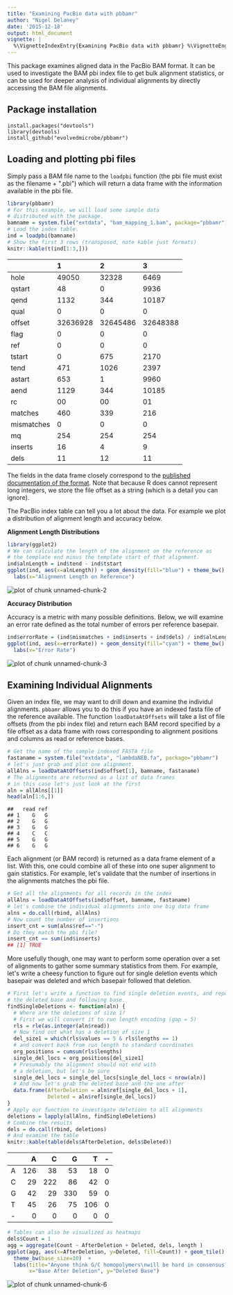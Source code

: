 ```yaml
---
title: "Examining PacBio data with pbbamr"
author: "Nigel Delaney"
date: '2015-12-18'
output: html_document
vignette: |
  %\VignetteIndexEntry{Examining PacBio data with pbbamr} %\VignetteEngine{knitr::rmarkdown} %\VignetteEncoding{UTF-8}
---
```


This package examines aligned data in the PacBio BAM format.  It can be used to 
investigate the BAM pbi index file to get bulk alignment statistics, or can be
used for deeper analysis of individual alignments by directly accessing
the BAM file alignments.

## Package installation

```
install.packages("devtools")
library(devtools)
install_github("evolvedmicrobe/pbbamr")
```

## Loading and plotting pbi files

Simply pass a BAM file name to the `loadpbi` function (the pbi file must exist
as the filename + ".pbi") which will return a data frame with the information
available in the pbi file.


```r
library(pbbamr)
# For this example, we will load some sample data
# distributed with the package.
bamname = system.file("extdata", "bam_mapping_1.bam", package="pbbamr")
# Load the index table.
ind = loadpbi(bamname)
# Show the first 3 rows (transposed, note kable just formats)
knitr::kable(t(ind[1:3,]))
```



|           |1        |2        |3        |
|:----------|:--------|:--------|:--------|
|hole       |49050    |32328    |6469     |
|qstart     |48       |0        |9936     |
|qend       |1132     |344      |10187    |
|qual       |0        |0        |0        |
|offset     |32636928 |32645486 |32648388 |
|flag       |0        |0        |0        |
|ref        |0        |0        |0        |
|tstart     |0        |675      |2170     |
|tend       |471      |1026     |2397     |
|astart     |653      |1        |9960     |
|aend       |1129     |344      |10185    |
|rc         |00       |00       |01       |
|matches    |460      |339      |216      |
|mismatches |0        |0        |0        |
|mq         |254      |254      |254      |
|inserts    |16       |4        |9        |
|dels       |11       |12       |11       |

The fields in the data frame closely correspond to the [published documentation
of the
format](http://pacbiofileformats.readthedocs.org/en/latest/PacBioBamIndex.html).
Note that because R does cannot represent long integers, we store the file offset
as a string (which is a detail you can ignore).


The PacBio index table can tell you a lot about the data.  For example we plot a
distribution of alignment length and accuracy below.

**Alignment Length Distributions**


```r
library(ggplot2)
# We can calculate the length of the alignment on the reference as 
# the template end minus the template start of that alignment.
ind$alnLength = ind$tend - ind$tstart
ggplot(ind, aes(x=alnLength)) + geom_density(fill="blue") + theme_bw() +
  labs(x="Alignment Length on Reference")
```

![plot of chunk unnamed-chunk-2](figure/unnamed-chunk-2-1.png) 

**Accuracy Distribution**

Accuracy is a metric with many possible definitions.  Below, we will examine an
error rate defined as the total number of errors per reference basepair.


```r
ind$errorRate = (ind$mismatches + ind$inserts + ind$dels) / ind$alnLength 
ggplot(ind, aes(x=errorRate)) + geom_density(fill="cyan") + theme_bw() +
  labs(x="Error Rate")
```

![plot of chunk unnamed-chunk-3](figure/unnamed-chunk-3-1.png) 


## Examining Individual Alignments

Given an index file, we may want to drill down and examine the individul
alignments.  `pbbamr` allows you to do this if you have an indexed fasta file of
the reference available.  The function `loadDataAtOffsets` will take a list of
file offsets (from the pbi index file) and return each BAM record specified by a
file offset as a data frame with rows corresponding to alignment positions and
columns as read or reference bases.


```r
# Get the name of the sample indexed FASTA file
fastaname = system.file("extdata", "lambdaNEB.fa", package="pbbamr")
# let's just grab and plot one alignment.
allAlns = loadDataAtOffsets(ind$offset[1], bamname, fastaname)
# The alignments are returned as a list of data frames
# in this case let's just look at the first
aln = allAlns[[1]]
head(aln[1:6,])
```

```
##   read ref
## 1    G   G
## 2    G   G
## 3    G   G
## 4    C   C
## 5    G   G
## 6    G   G
```

Each alignment (or BAM record) is returned as a data frame element of a list. 
With this, one could combine all of these into one super alignment to gain
statistics.  For example, let's validate that the number of insertions in the
alignments matches the pbi file.



```r
# Get all the alignments for all records in the index
allAlns = loadDataAtOffsets(ind$offset, bamname, fastaname)
# let's combine the individual alignments into one big data frame
alns = do.call(rbind, allAlns)
# Now count the number of insertions
insert_cnt = sum(alns$ref=="-")
# Do they match the pbi file?
insert_cnt == sum(ind$inserts)
## [1] TRUE
```

More usefully though, one may want to perform some operation over a set of 
alignments to gather some summary statistics from them.  For example, let's 
write a cheesy function to figure out for single deletion events which basepair
was deleted and which basepair followed that deletion.


```r
# First let's write a function to find single deletion events, and report 
# the deleted base and following base.
findSingleDeletions <- function(aln) {
  # Where are the deletions of size 1?
  # First we will convert it to run length encoding (gap = 5)
  rls = rle(as.integer(aln$read))
  # Now find out what has a deletion of size 1
  del_size1 = which(rls$values == 5 & rls$lengths == 1)
  # and convert back from run length to standard coordinates
  org_positions = cumsum(rls$lengths)
  single_del_locs = org_positions[del_size1]
  # Presumably the alignment should not end with 
  # a deletion, but let's be sure
  single_del_locs = single_del_locs[single_del_locs < nrow(aln)]
  # And now let's grab the deleted base and the one after
  data.frame(AfterDeletion = aln$ref[single_del_locs + 1], 
             Deleted = aln$ref[single_del_locs])
}
# Apply our function to investigate deletions to all alignments
deletions = lapply(allAlns, findSingleDeletions)
# Combine the results
dels = do.call(rbind, deletions)
# And examine the table
knitr::kable(table(dels$AfterDeletion, dels$Deleted))
```



|   |   A|   C|   G|   T|  -|
|:--|---:|---:|---:|---:|--:|
|A  | 126|  38|  53|  18|  0|
|C  |  29| 222|  86|  42|  0|
|G  |  42|  29| 330|  59|  0|
|T  |  45|  26|  75| 106|  0|
|-  |   0|   0|   0|   0|  0|

```r
# Tables can also be visualized as heatmaps
dels$Count = 1
agg = aggregate(Count ~ AfterDeletion + Deleted, dels, length )
ggplot(agg, aes(x=AfterDeletion, y=Deleted, fill=Count)) + geom_tile() +
  theme_bw(base_size=10)  + 
  labs(title="Anyone think G/C homopolymers\nwill be hard in consensus?",
       x="Base After Deletion", y="Deleted Base")
```

![plot of chunk unnamed-chunk-6](figure/unnamed-chunk-6-1.png) 
  
    

